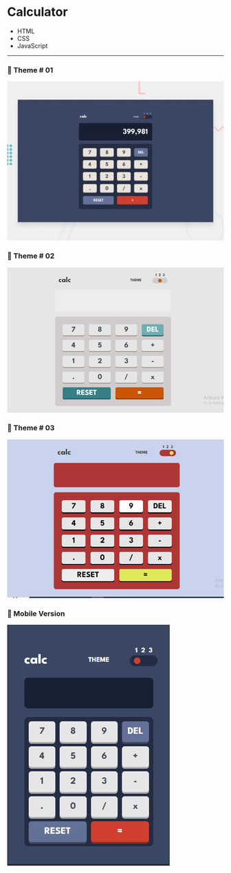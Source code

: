 # Calculator

- HTML
- CSS
- JavaScript  
---
### 🎨 Theme # 01
![](./images/frontmentor.webp)
### 🎨 Theme # 02
![](./images/calTheme2.PNG)
### 🎨 Theme # 03
![](./images/calTheme3.PNG)

### 🎨 Mobile Version
![](./images/calMbl1.PNG)